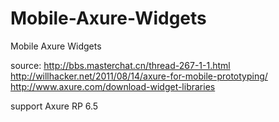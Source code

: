 Mobile-Axure-Widgets
====================

Mobile Axure Widgets


source:
    http://bbs.masterchat.cn/thread-267-1-1.html
    http://willhacker.net/2011/08/14/axure-for-mobile-prototyping/
    http://www.axure.com/download-widget-libraries

support Axure RP 6.5



